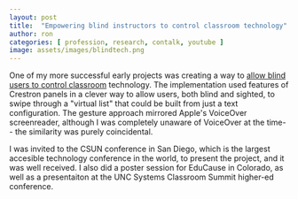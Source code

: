 ```yaml
---
layout: post
title:  "Empowering blind instructors to control classroom technology"
author: ron
categories: [ profession, research, contalk, youtube ]
image: assets/images/blindtech.png
---
```


One of my more successful early projects was creating a way to [allow blind users to control classroom](https://www.youtube.com/watch?v=thNedzQu1MA) technology. The implementation used features of Crestron panels in a clever way to allow users, both blind and sighted, to swipe through a "virtual list" that could be built from just a text configuration. The gesture approach mirrored Apple's VoiceOver screenreader, although I was completely unaware of VoiceOver at the time-- the similarity was purely coincidental.

I was invited to the CSUN conference in San Diego, which is the largest accesible technology conference in the world, to present the project, and it was well received. I also did a poster session for EduCause in Colorado, as well as a presentaiton at the UNC Systems Classroom Summit higher-ed conference.